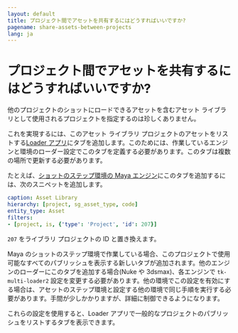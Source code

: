 ```yaml
---
layout: default
title: プロジェクト間でアセットを共有するにはどうすればいいですか?
pagename: share-assets-between-projects
lang: ja
---
```


# プロジェクト間でアセットを共有するにはどうすればいいですか?

他のプロジェクトのショットにロードできるアセットを含むアセット ライブラリとして使用されるプロジェクトを指定するのは珍しくありません。

これを実現するには、このアセット ライブラリ プロジェクトのアセットをリストする[Loader アプリ](https://developer.shotgridsoftware.com/ja/a4c0a4f1/)にタブを追加します。このためには、作業しているエンジンと環境のローダー設定でこのタブを定義する必要があります。このタブは複数の場所で更新する必要があります。

たとえば、[ショットのステップ環境の Maya エンジン](https://github.com/shotgunsoftware/tk-config-default2/blob/e09236bf4b91a6dd79ca5b3ef1258d0eb0afd871/env/includes/settings/tk-multi-loader2.yml#L122)にこのタブを追加するには、次のスニペットを追加します。

```yaml
caption: Asset Library
hierarchy: [project, sg_asset_type, code]
entity_type: Asset
filters:
- [project, is, {'type': 'Project', 'id': 207}]
```

`207` をライブラリ プロジェクトの ID と置き換えます。

Maya のショットのステップ環境で作業している場合、このプロジェクトで使用可能なすべてのパブリッシュを表示する新しいタブが追加されます。他のエンジンのローダーにこのタブを追加する場合(Nuke や 3dsmax)、各エンジンで `tk-multi-loader2` 設定を変更する必要があります。他の環境でこの設定を有効にする場合は、アセットのステップ環境と設定する他の環境で同じ手順を実行する必要があります。手間が少しかかりますが、詳細に制御できるようになります。

これらの設定を使用すると、Loader アプリで一般的なプロジェクトのパブリッシュをリストするタブを表示できます。